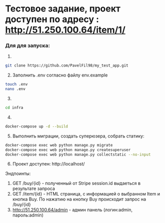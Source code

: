 # Тестовое задание, проект доступен по адресу : http://51.250.100.64/item/1/


### Для для запуска:
1.
```bash
git clone https://github.com/PavelFil98/my_test_app.git
```
2. Заполнить .env согласно файлу env.example
```bash
touch .env
nano .env 
```
3.  
```bash
cd infra
```
4.
```bash
docker-compose up -d --build   
```
5. Выполнить миграции, создать суперюзера, собрать статику:
```bash 
docker-compose exec web python manage.py migrate
docker-compose exec web python manage.py createsuperuser
docker-compose exec web python manage.py collectstatic --no-input
```
6. Проект доступен: http://localhost/

Эндпоинты:
1. GET /buy/{id} - полученный от Stripe session.id выдаеться в результате запроса
2. GET /item/{id} - HTML страница, с информацией о выбранном Item и кнопка Buy. По нажатию на кнопку Buy происходит запрос на /buy/{id}
3. http://51.250.100.64/admin - админ панель (логин:admin, пароль:admin)
